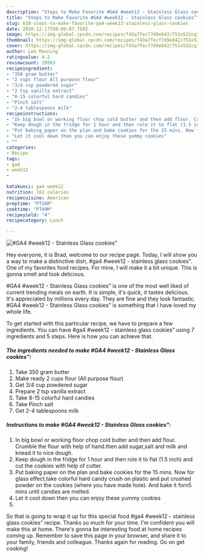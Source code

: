 ```yaml
---
description: "Steps to Make Favorite #GA4 #week12 - Stainless Glass cookies”"
title: "Steps to Make Favorite #GA4 #week12 - Stainless Glass cookies”"
slug: 610-steps-to-make-favorite-ga4-week12-stainless-glass-cookies
date: 2020-12-17T08:00:07.758Z
image: https://img-global.cpcdn.com/recipes/f43a7fecf7d9e842/751x532cq70/ga4-week12-stainless-glass-cookies-recipe-main-photo.jpg
thumbnail: https://img-global.cpcdn.com/recipes/f43a7fecf7d9e842/751x532cq70/ga4-week12-stainless-glass-cookies-recipe-main-photo.jpg
cover: https://img-global.cpcdn.com/recipes/f43a7fecf7d9e842/751x532cq70/ga4-week12-stainless-glass-cookies-recipe-main-photo.jpg
author: Lee Manning
ratingvalue: 4.2
reviewcount: 29583
recipeingredient:
- "350 gram butter"
- "2 cups flour All purpose flour"
- "3/4 cup powdered sugar"
- "2 tsp vanilla extract"
- "8-15 colorful hard candies"
- "Pinch salt"
- "2-4 tablespoons milk"
recipeinstructions:
- "In big bowl or working floor chop cold butter and then add flour. Crumble the flour with help of hand.then add sugar,salt and milk and knead it to nice dough."
- "Keep dough in the fridge for 1 hour and then role it to flat (1.5 inch) and cut the cookies with help of cutter."
- "Put baking paper on the plan and bake cookies for the 15 mins. Now for glass effect,take colorful hard candy crush on plastic and put crushed powder on the cookies (where you have made hole). And bake it forn5 mins until candies are melted."
- "Let it cool down then you can enjoy these yummy cookies"
- ""
categories:
- Recipe
tags:
- ga4
- week12
- 

katakunci: ga4 week12  
nutrition: 161 calories
recipecuisine: American
preptime: "PT16M"
cooktime: "PT49M"
recipeyield: "4"
recipecategory: Lunch

---
```



![#GA4 #week12 - Stainless Glass cookies”](https://img-global.cpcdn.com/recipes/f43a7fecf7d9e842/751x532cq70/ga4-week12-stainless-glass-cookies-recipe-main-photo.jpg)

Hey everyone, it is Brad, welcome to our recipe page. Today, I will show you a way to make a distinctive dish, #ga4 #week12 - stainless glass cookies”. One of my favorites food recipes. For mine, I will make it a bit unique. This is gonna smell and look delicious.



#GA4 #week12 - Stainless Glass cookies” is one of the most well liked of current trending meals on earth. It is simple, it's quick, it tastes delicious. It's appreciated by millions every day. They are fine and they look fantastic. #GA4 #week12 - Stainless Glass cookies” is something that I have loved my whole life.


To get started with this particular recipe, we have to prepare a few ingredients. You can have #ga4 #week12 - stainless glass cookies” using 7 ingredients and 5 steps. Here is how you can achieve that.

<!--inarticleads1-->

##### The ingredients needed to make #GA4 #week12 - Stainless Glass cookies”:

1. Take 350 gram butter
1. Make ready 2 cups flour (All purpose flour)
1. Get 3/4 cup powdered sugar
1. Prepare 2 tsp vanilla extract
1. Take 8-15 colorful hard candies
1. Take Pinch salt
1. Get 2-4 tablespoons milk




<!--inarticleads2-->

##### Instructions to make #GA4 #week12 - Stainless Glass cookies”:

1. In big bowl or working floor chop cold butter and then add flour. Crumble the flour with help of hand.then add sugar,salt and milk and knead it to nice dough.
1. Keep dough in the fridge for 1 hour and then role it to flat (1.5 inch) and cut the cookies with help of cutter.
1. Put baking paper on the plan and bake cookies for the 15 mins. Now for glass effect,take colorful hard candy crush on plastic and put crushed powder on the cookies (where you have made hole). And bake it forn5 mins until candies are melted.
1. Let it cool down then you can enjoy these yummy cookies
1. 




So that is going to wrap it up for this special food #ga4 #week12 - stainless glass cookies” recipe. Thanks so much for your time. I'm confident you will make this at home. There's gonna be interesting food at home recipes coming up. Remember to save this page in your browser, and share it to your family, friends and colleague. Thanks again for reading. Go on get cooking!
